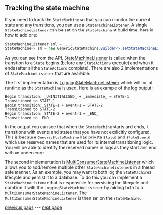 ## Tracking the state machine

If you need to track the `StateMachine` so that you can monitor the current state and any
transitions, you can use a `StateMachineListener`. A single `StateMachineListener` can be set on the
`StateMachine` at build time, here is how to add one:

```java
StateMachineListener sml = ...;
StateMachine<> sm = new GenericStateMachine.Builder<>.setStateMachineListener(sml);
```

As you can see from the
API, [StateMachineListener](../src/main/java/com/webotech/statemachine/api/StateMachineListener.java)
is called when the transition to a `State` begins (before any `StateAction`s execute) and when it
ends (after all the `StateActions` complete). There are also 2 implementations of
`StateMachineListener` that are available.

The first implementation
is [LoggingStateMachineListener](../src/main/java/com/webotech/statemachine/LoggingStateMachineListener.java)
which will log at runtime as the `StateMachine` is used. Here is an example of the log output:

```
Begin transition: _UNINITIALISED_ + _immediate_ = STATE-1
Transitioned to STATE-1
Begin transition: STATE-1 + event-1 = STATE-2
Transitioned to STATE-2
Begin transition: STATE-2 + event-1 = _END_
Transitioned to _END_
```

In the output you can see that when the `StateMachine` starts and ends, it transitions with events
and states that you have not explicitly configured. This is because `GenericStateMachine` has
private `State`s and `StateEvent`s which use reserved names that are used for its internal
transitioning logic. You will be able to identify the reserved names in logs as they start and end
with an underscore.

The second implementation
is [MultiConsumerStateMachineListener](../src/main/java/com/webotech/statemachine/MultiConsumerStateMachineListener.java)
which allows you to add/remove multiple other `StateMachineListener`s in a thread safe manner. As an
example, you may want to both log the `StateMachine`s lifecycle and persist it to a database. To do
this you can implement a `StateMachineListener` that is responsible for persisting the lifecycle and
combine it with the `LoggingStateMachineListener` by adding both to a
`MultiConsumerStateMachineListener`. The `MultiConsumerStateMachineListener` is then set on the
`StateMachine`.

[previous page](06-exceptions.md) --- [next page](08-service.md)

